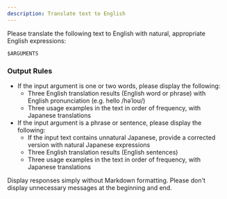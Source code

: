 ```yaml
---
description: Translate text to English
---
```


Please translate the following text to English with natural, appropriate English expressions:

```
$ARGUMENTS
```

### Output Rules

- If the input argument is one or two words, please display the following:
  - Three English translation results (English word or phrase) with English pronunciation (e.g. hello /həˈloʊ/)
  - Three usage examples in the text in order of frequency, with Japanese translations
- If the input argument is a phrase or sentence, please display the following:
  - If the input text contains unnatural Japanese, provide a corrected version with natural Japanese expressions
  - Three English translation results (English sentences)
  - Three usage examples in the text in order of frequency, with Japanese translations

Display responses simply without Markdown formatting.
Please don't display unnecessary messages at the beginning and end.

